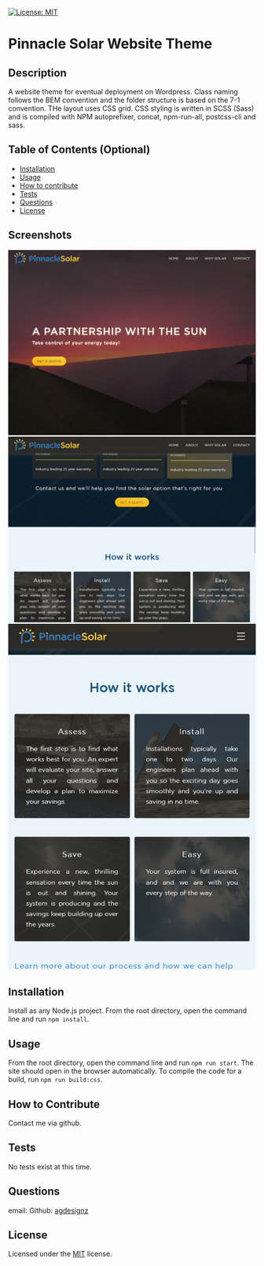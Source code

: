 [![License: MIT](https://img.shields.io/badge/License-MIT-yellow.svg)](https://opensource.org/licenses/MIT)

# Pinnacle Solar Website Theme

## Description

A website theme for eventual deployment on Wordpress. Class naming follows the BEM convention and the folder structure is based on the 7-1 convention. THe layout uses CSS grid. CSS styling is written in SCSS (Sass) and is compiled with NPM autoprefixer, concat, npm-run-all, postcss-cli and sass.

## Table of Contents (Optional)

- [Installation](#installation)
- [Usage](#usage)
- [How to contribute](#how-to-contribute)
- [Tests](#tests)
- [Questions](#questions)
- [License](#license)

## Screenshots

![The home hero section](./readme_assets/img-1.png.png)
![Part of the page](./readme_assets/img-2.png.png)
![Part of the page](./readme_assets/img-3.png.png)

## Installation

Install as any Node.js project. From the root directory, open the command line and run `npm install`.

## Usage

From the root directory, open the command line and run `npm run start`. The site should open in the browser automatically. To compile the code for a build, run `npm run build:css`.

## How to Contribute

Contact me via github.

## Tests

No tests exist at this time.

## Questions

email: []()
Github: [agdesignz](https://github.com/agdesignz)

## License

Licensed under the [MIT](https://opensource.org/license/mit/) license.
